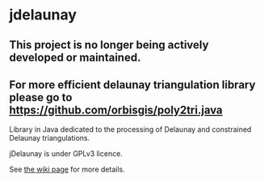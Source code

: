 jdelaunay
=========


## This project is no longer being actively developed or maintained.

## For more efficient delaunay triangulation library  please go to https://github.com/orbisgis/poly2tri.java


Library in Java dedicated to the processing of Delaunay and constrained Delaunay triangulations.

jDelaunay is under GPLv3 licence.

See [the wiki page](https://github.com/orbisgis/jdelaunay/wiki) for more details.
